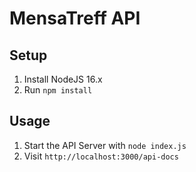 # MensaTreff API

## Setup
1. Install NodeJS 16.x
2. Run `npm install`

## Usage
1. Start the API Server with `node index.js`
2. Visit `http://localhost:3000/api-docs`